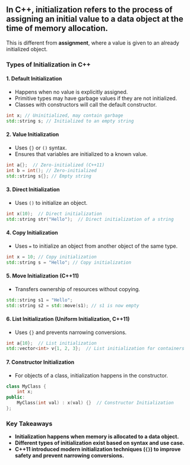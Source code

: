 
## In C++, **initialization** refers to the process of assigning an initial value to a data object at the time of memory allocation.
This is different from **assignment**, where a value is given to an already initialized object.

### **Types of Initialization in C++**

#### **1. Default Initialization**
- Happens when no value is explicitly assigned.
- Primitive types may have garbage values if they are not initialized.
- Classes with constructors will call the default constructor.

```cpp
int x; // Uninitialized, may contain garbage
std::string s; // Initialized to an empty string
```

#### **2. Value Initialization**
- Uses `{}` or `()` syntax.
- Ensures that variables are initialized to a known value.

```cpp
int a{};  // Zero-initialized (C++11)
int b = int(); // Zero-initialized
std::string s{}; // Empty string
```

#### **3. Direct Initialization**
- Uses `()` to initialize an object.

```cpp
int x(10);  // Direct initialization
std::string str("Hello");  // Direct initialization of a string
```

#### **4. Copy Initialization**
- Uses `=` to initialize an object from another object of the same type.

```cpp
int x = 10; // Copy initialization
std::string s = "Hello"; // Copy initialization
```

#### **5. Move Initialization (C++11)**
- Transfers ownership of resources without copying.

```cpp
std::string s1 = "Hello";
std::string s2 = std::move(s1); // s1 is now empty
```

#### **6. List Initialization (Uniform Initialization, C++11)**
- Uses `{}` and prevents narrowing conversions.

```cpp
int a{10};  // List initialization
std::vector<int> v{1, 2, 3};  // List initialization for containers
```

#### **7. Constructor Initialization**
- For objects of a class, initialization happens in the constructor.

```cpp
class MyClass {
    int x;
public:
    MyClass(int val) : x(val) {}  // Constructor Initialization
};
```

### **Key Takeaways**
- **Initialization happens when memory is allocated to a data object.**
- **Different types of initialization exist based on syntax and use case.**
- **C++11 introduced modern initialization techniques (`{}`) to improve safety and prevent narrowing conversions.**

